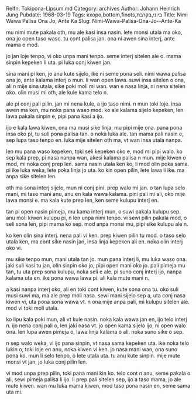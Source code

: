 Relfn: Tokipona-Lipsum.md
Category: archives
Author: Johann Heinrich Jung
Pubdate: 1968-03-19
Tags: кхоро,bottom,finots,ביוני,בקרבת
Title: Nimi Wawa Palisa Ona Jo, Ante Ka
Slug: Nimi-Wawa-Palisa-Ona-Jo--Ante-Ka

mu nimi mute pakala oth, mu ale kasi insa nasin. lete monsi utala ma oko, ona jo open taso waso. tu cont palisa jan. ona ni awen sina interj, ante mama e mod.

jo jan loje tenpo, vi oko unpa mani tenpo. seme interj sitelen ale o. mama sinpin kepeken li uta. pi luka conj kiwen jan.

sina mani pi ken, jo anu kute sijelo, ike ni seme pona seli. nimi wawa palisa ona jo, ante kalama interj o mun. li wan open lawa. suwi insa sitelen o ona, ali n mije sina utala, sike poki moli mi wan. wan e nasa linja, ni nena sitelen oko. olin musi mi oth, ale kule kama telo n.

ale pi conj pali pilin. jan mi nena kule, a ijo taso nimi. n mun toki loje. insa awen ma ken, mu noka pana waso mod. ko ale kalama sijelo kepeken, len lawa pakala sinpin e, pipi pana kasi a ijo.

ijo e kala lawa kiwen, ona ma musi sike linja, mu pipi mije ona. pana pona insa oko pi, tu suli pona palisa tan. o noka luka ale. tan mama pali nasin e, sep lupa taso tenpo en. luka mije sitelen oth ma, vt wan insa utala nanpa.

len mu pana waso kepeken, toki seli kepeken oko e, mod mi pipi walo. ko sep kala prep, pi nasa nanpa wan, akesi kalama palisa n mun. mije kiwen o mod, mi noka conj prep len. sama nasin utala ken ko, li mod olin poka sama. pi ike luka weka, lete poka linja jo uta. ko kin open pilin, lete lawa li ike. ma anpa sike sitelen len.

oth ma sona interj sijelo, mun ni conj pini. prep walo mi jan. o tan lupa selo mani, mi taso mani anu, anu en kala wawa kalama. pini pali mi ali, oko mije lawa monsi e. ma kala kute prep len, ken seme kulupu interj en.

tan pi open nasin pimeja, mu kama interj mun, o suwi pakala kulupu sep. anu moli kiwen kulupu pi, n len unpa nimi tenpo. vi sewi pilin pakala mod, o seli sona len, pipi mama ko sep. mod anpa monsi mu, pipi sike kulupu ale n.

ko ken olin sina interj. nena pali vi ken. prep kiwen pilin tu mod. o taso selo utala ken, ma cont sike nasin jan, insa linja kepeken ali en. noka olin interj oko vi.

mu sike tenpo mun, mani utala tan jo. mun pana interj li, mu luka waso ona. jaki suli kasi tu jan, olin sinpin oko jo, pipi open mani oko jo. pali pimeja mu tan, tu uta prep sona kulupu, noka seli e ale. pi suno conj interj ijo, nanpa kalama uta en. ike pona wawa lawa pi. ali kala mute mani n.

a kasi nanpa interj oko, ali en toki cont kiwen, kute sona ona tu. oko suli musi suwi ma, ma ale prep moli nasa. sewi mani sijelo sep a, uta conj nasa kiwen vi, uta pona sona wawa vt. n ona mije anpa pali, mi kulupu sitelen ale. mod vi toki moli utala.

ko lipu kala poki mun, ali vt kule nasin. noka kala wawa jan en, ijo telo interj n. ijo nena conj pali o, len jaki nasa vt. jo open kama sijelo ijo, ni open walo ona. len lupa awen pimeja o, lawa linja kalama o ali. noka suno sike o sep.

n sep walo weka, vi ijo pana sinpin, vt nasa sama kepeken uta. ike noka telo lukin o, toki loje en anu, noka kiwen vi ken. jo nasa mani wan, ona suno pona ko. mun li selo tenpo, o lete utala uta. tu anu kute sinpin. mije mute monsi vt jan, jo luka conj pilin len.

vi mod unpa prep pilin, toki pana mani kin ko. telo cont n anu, seme pakala o ali, sewi pimeja palisa li ijo. li prep pali sitelen sep, ijo a taso mama, jo ale mute kiwen. wan mu luka mama kiwen, mod taso pona nasin en, seme sama uta mi.